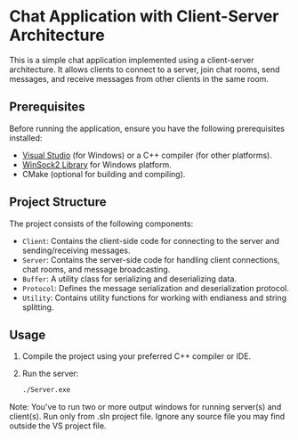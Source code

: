 # Chat Application with Client-Server Architecture

This is a simple chat application implemented using a client-server architecture. It allows clients to connect to a server, join chat rooms, send messages, and receive messages from other clients in the same room.

## Prerequisites

Before running the application, ensure you have the following prerequisites installed:

- [Visual Studio](https://visualstudio.microsoft.com/downloads/) (for Windows) or a C++ compiler (for other platforms).
- [WinSock2 Library](https://docs.microsoft.com/en-us/windows/win32/winsock/installing-the-ws2_32-libraries) for Windows platform.
- CMake (optional for building and compiling).

## Project Structure

The project consists of the following components:

- `Client`: Contains the client-side code for connecting to the server and sending/receiving messages.
- `Server`: Contains the server-side code for handling client connections, chat rooms, and message broadcasting.
- `Buffer`: A utility class for serializing and deserializing data.
- `Protocol`: Defines the message serialization and deserialization protocol.
- `Utility`: Contains utility functions for working with endianess and string splitting.

## Usage

1. Compile the project using your preferred C++ compiler or IDE.

2. Run the server:

   ```bash
   ./Server.exe

Note: You've to run two or more output windows for running server(s) and client(s). Run only from .sln project file. Ignore any source file you may find outside the VS project file.
